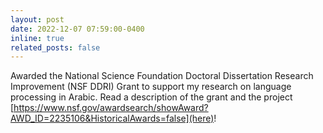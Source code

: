 ```yaml
---
layout: post
date: 2022-12-07 07:59:00-0400
inline: true
related_posts: false
---
```


Awarded the National Science Foundation Doctoral Dissertation Research Improvement (NSF DDRI) Grant to support my research on language processing in Arabic. Read a description of the grant and the project [https://www.nsf.gov/awardsearch/showAward?AWD_ID=2235106&HistoricalAwards=false](here)!
